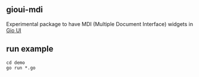 ## gioui-mdi

Experimental package to have MDI (Multiple Document Interface) widgets in [Gio UI](https://gioui.org/)

## run example

    cd demo
    go run *.go